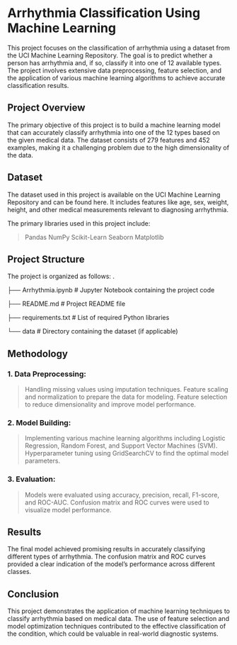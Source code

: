 # Arrhythmia Classification Using Machine Learning
This project focuses on the classification of arrhythmia using a dataset from the UCI Machine Learning Repository. The goal is to predict whether a person has arrhythmia and, if so, classify it into one of 12 available types. The project involves extensive data preprocessing, feature selection, and the application of various machine learning algorithms to achieve accurate classification results.

## Project Overview
The primary objective of this project is to build a machine learning model that can accurately classify arrhythmia into one of the 12 types based on the given medical data. The dataset consists of 279 features and 452 examples, making it a challenging problem due to the high dimensionality of the data.

## Dataset
The dataset used in this project is available on the UCI Machine Learning Repository and can be found here. It includes features like age, sex, weight, height, and other medical measurements relevant to diagnosing arrhythmia.

The primary libraries used in this project include:

> Pandas
> NumPy
> Scikit-Learn
> Seaborn
> Matplotlib

## Project Structure
The project is organized as follows:
.

├── Arrhythmia.ipynb          # Jupyter Notebook containing the project code

├── README.md                 # Project README file

├── requirements.txt          # List of required Python libraries

└── data                      # Directory containing the dataset (if applicable)

## Methodology
### 1. Data Preprocessing:

> Handling missing values using imputation techniques.
> Feature scaling and normalization to prepare the data for modeling.
> Feature selection to reduce dimensionality and improve model performance.

### 2. Model Building:

> Implementing various machine learning algorithms including Logistic Regression, Random Forest, and Support Vector Machines (SVM).
> Hyperparameter tuning using GridSearchCV to find the optimal model parameters.

### 3. Evaluation:

> Models were evaluated using accuracy, precision, recall, F1-score, and ROC-AUC.
> Confusion matrix and ROC curves were used to visualize model performance.

## Results
The final model achieved promising results in accurately classifying different types of arrhythmia. The confusion matrix and ROC curves provided a clear indication of the model’s performance across different classes.


## Conclusion
This project demonstrates the application of machine learning techniques to classify arrhythmia based on medical data. The use of feature selection and model optimization techniques contributed to the effective classification of the condition, which could be valuable in real-world diagnostic systems.
